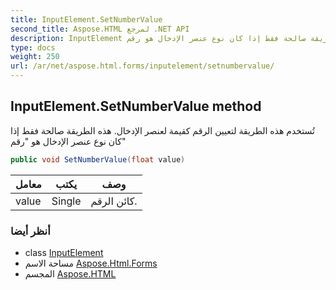 ```yaml
---
title: InputElement.SetNumberValue
second_title: Aspose.HTML لمرجع .NET API
description: InputElement طريقة. تُستخدم هذه الطريقة لتعيين الرقم كقيمة لعنصر الإدخال. هذه الطريقة صالحة فقط إذا كان نوع عنصر الإدخال هو رقم
type: docs
weight: 250
url: /ar/net/aspose.html.forms/inputelement/setnumbervalue/
---
```

## InputElement.SetNumberValue method

تُستخدم هذه الطريقة لتعيين الرقم كقيمة لعنصر الإدخال. هذه الطريقة صالحة فقط إذا كان نوع عنصر الإدخال هو "رقم"

```csharp
public void SetNumberValue(float value)
```

| معامل | يكتب | وصف |
| --- | --- | --- |
| value | Single | كائن الرقم. |

### أنظر أيضا

* class [InputElement](../)
* مساحة الاسم [Aspose.Html.Forms](../../inputelement/)
* المجسم [Aspose.HTML](../../../)


